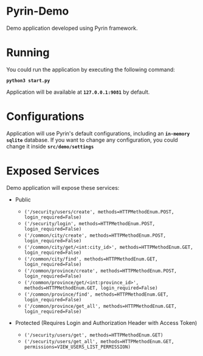 # Pyrin-Demo

Demo application developed using Pyrin framework.

# Running

You could run the application by executing the following command:

**`python3 start.py`**

Application will be available at **`127.0.0.1:9081`** by default.

# Configurations

Application will use Pyrin's default configurations, including an **`in-memory sqlite`** 
database. If you want to change any configuration, you could change it inside 
**`src/demo/settings`**

# Exposed Services

Demo application will expose these services:

- Public

    - `('/security/users/create', methods=HTTPMethodEnum.POST, login_required=False)`
    - `('/security/login', methods=HTTPMethodEnum.POST, login_required=False)`
    - `('/common/city/create', methods=HTTPMethodEnum.POST, login_required=False)`
    - `('/common/city/get/<int:city_id>', methods=HTTPMethodEnum.GET, login_required=False)`
    - `('/common/city/find', methods=HTTPMethodEnum.GET, login_required=False)`
    - `('/common/province/create', methods=HTTPMethodEnum.POST, login_required=False)`
    - `('/common/province/get/<int:province_id>', methods=HTTPMethodEnum.GET, login_required=False)`
    - `('/common/province/find', methods=HTTPMethodEnum.GET, login_required=False)`
    - `('/common/province/get_all', methods=HTTPMethodEnum.GET, login_required=False)`

- Protected (Requires Login and Authorization Header with Access Token)

    - `('/security/users/get', methods=HTTPMethodEnum.GET)`
    - `('/security/users/get_all', methods=HTTPMethodEnum.GET, permissions=VIEW_USERS_LIST_PERMISSION)`
